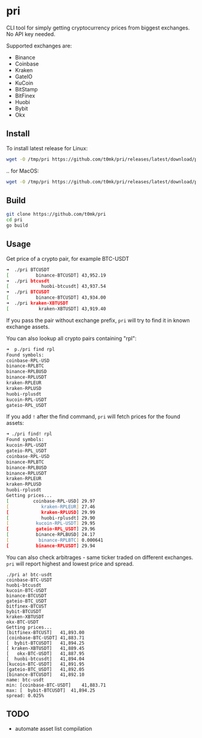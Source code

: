 # pri

CLI tool for simply getting cryptocurrency prices from biggest exchanges. No API key needed.

Supported exchanges are:
- Binance
- Coinbase
- Kraken
- GateIO
- KuCoin
- BitStamp
- BitFinex
- Huobi
- Bybit
- Okx

## Install

To install latest release for Linux:

```sh
wget -O /tmp/pri https://github.com/t0mk/pri/releases/latest/download/pri-linux-amd64 && chmod +x /tmp/pri && sudo cp /tmp/pri /usr/local/bin/
```

.. for MacOS:

```sh
wget -O /tmp/pri https://github.com/t0mk/pri/releases/latest/download/pri-darwin-amd64 && chmod +x /tmp/pri && sudo cp /tmp/pri /usr/local/bin/
```

## Build

```sh
git clone https://github.com/t0mk/pri
cd pri
go build
```

## Usage

Get price of a crypto pair, for example BTC-USDT

```zsh
➜  ./pri BTCUSDT
[          binance-BTCUSDT]	43,952.19
➜  ./pri btcusdt
[            huobi-btcusdt]	43,937.54
➜  ./pri BTCUSDT
[          binance-BTCUSDT]	43,934.00
➜  ./pri kraken-XBTUSDT 
[           kraken-XBTUSDT]	43,919.40
```

If you pass the pair without exchange prefix, `pri` will try to find it in known exchange assets.

You can also lookup all crypto pairs containing "rpl":

```zsh
➜  p./pri find rpl
Found symbols:
coinbase-RPL-USD
binance-RPLBTC
binance-RPLBUSD
binance-RPLUSDT
kraken-RPLEUR
kraken-RPLUSD
huobi-rplusdt
kucoin-RPL-USDT
gateio-RPL_USDT
```

If you add `!` after the find command, `pri` will fetch prices for the found assets:

```zsh
➜ ./pri find! rpl
Found symbols:
kucoin-RPL-USDT
gateio-RPL_USDT
coinbase-RPL-USD
binance-RPLBTC
binance-RPLBUSD
binance-RPLUSDT
kraken-RPLEUR
kraken-RPLUSD
huobi-rplusdt
Getting prices...
[         coinbase-RPL-USD]	29.97
[            kraken-RPLEUR]	27.46
[            kraken-RPLUSD]	29.99
[            huobi-rplusdt]	29.90
[          kucoin-RPL-USDT]	29.95
[          gateio-RPL_USDT]	29.96
[          binance-RPLBUSD]	24.17
[           binance-RPLBTC]	0.000641
[          binance-RPLUSDT]	29.94
```

You can also check arbitrages - same ticker traded on different exchanges. `pri` will report highest and lowest price and spread.
```
./pri a! btc-usdt
coinbase-BTC-USDT
huobi-btcusdt
kucoin-BTC-USDT
binance-BTCUSDT
gateio-BTC_USDT
bitfinex-BTCUST
bybit-BTCUSDT
kraken-XBTUSDT
okx-BTC-USDT
Getting prices...
[bitfinex-BTCUST]	41,893.00
[coinbase-BTC-USDT]	41,883.71
[  bybit-BTCUSDT]	41,894.25
[ kraken-XBTUSDT]	41,889.45
[   okx-BTC-USDT]	41,887.95
[  huobi-btcusdt]	41,894.04
[kucoin-BTC-USDT]	41,891.95
[gateio-BTC_USDT]	41,892.05
[binance-BTCUSDT]	41,892.10
name: btc-usdt
min: [coinbase-BTC-USDT]	41,883.71
max: [  bybit-BTCUSDT]	41,894.25
spread: 0.025%
```




## TODO
- automate asset list compilation
